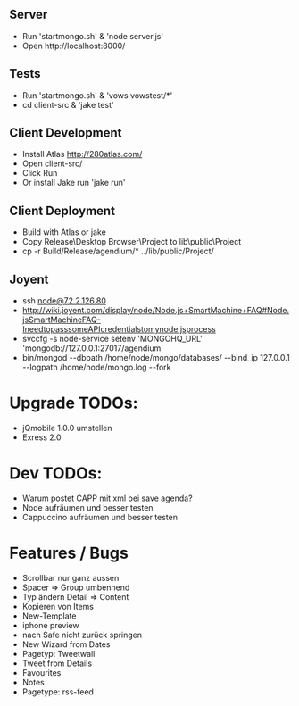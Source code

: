 Server
------
* Run 'startmongo.sh' & 'node server.js'
* Open http://localhost:8000/

Tests
------
* Run 'startmongo.sh' & 'vows vowstest/*'
* cd client-src & 'jake test'


Client Development
------
* Install Atlas http://280atlas.com/
* Open client-src/
* Click Run
* Or install Jake run 'jake run'

Client Deployment
------
* Build with Atlas or jake
* Copy Release\Desktop Browser\Project to lib\public\Project
* cp -r Build/Release/agendium/* ../lib/public/Project/

Joyent
-----
* ssh node@72.2.126.80
* http://wiki.joyent.com/display/node/Node.js+SmartMachine+FAQ#Node.jsSmartMachineFAQ-IneedtopasssomeAPIcredentialstomynode.jsprocess
* svccfg -s node-service setenv 'MONGOHQ_URL' 'mongodb://127.0.0.1:27017/agendium'
* bin/mongod --dbpath /home/node/mongo/databases/ --bind_ip 127.0.0.1 --logpath /home/node/mongo.log --fork


Upgrade TODOs:
===
* jQmobile 1.0.0 umstellen
* Exress 2.0

Dev TODOs:
===
* Warum postet CAPP mit xml bei save agenda?
* Node aufräumen und besser testen
* Cappuccino aufräumen und besser testen

Features / Bugs
=====
* Scrollbar nur ganz aussen
* Spacer => Group umbennend
* Typ ändern Detail => Content
* Kopieren von Items
* New-Template
* iphone preview
* nach Safe nicht zurück springen
* New Wizard from Dates
* Pagetyp: Tweetwall
* Tweet from Details 
* Favourites
* Notes
* Pagetype: rss-feed